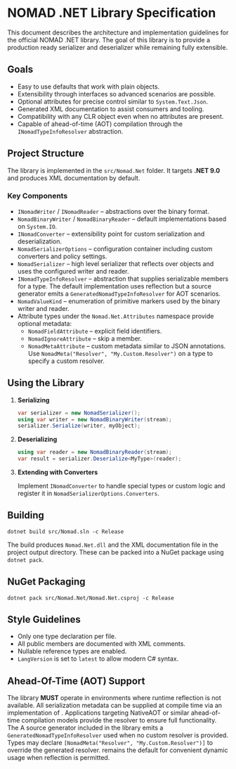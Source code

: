 # NOMAD .NET Library Specification

This document describes the architecture and implementation guidelines for the official NOMAD .NET library. The goal of this library is to provide a production ready serializer and deserializer while remaining fully extensible.

## Goals

- Easy to use defaults that work with plain objects.
- Extensibility through interfaces so advanced scenarios are possible.
- Optional attributes for precise control similar to `System.Text.Json`.
- Generated XML documentation to assist consumers and tooling.
- Compatibility with any CLR object even when no attributes are present.
- Capable of ahead-of-time (AOT) compilation through the `INomadTypeInfoResolver` abstraction.

## Project Structure

The library is implemented in the `src/Nomad.Net` folder. It targets **.NET 9.0** and produces XML documentation by default.

### Key Components

- `INomadWriter` / `INomadReader` – abstractions over the binary format.
- `NomadBinaryWriter` / `NomadBinaryReader` – default implementations based on `System.IO`.
- `INomadConverter` – extensibility point for custom serialization and deserialization.
- `NomadSerializerOptions` – configuration container including custom converters and policy settings.
- `NomadSerializer` – high level serializer that reflects over objects and uses the configured writer and reader.
- `INomadTypeInfoResolver` – abstraction that supplies serializable members for a type. The default implementation uses reflection but a source generator emits a `GeneratedNomadTypeInfoResolver` for AOT scenarios.
- `NomadValueKind` – enumeration of primitive markers used by the binary writer and reader.
- Attribute types under the `Nomad.Net.Attributes` namespace provide optional metadata:
  - `NomadFieldAttribute` – explicit field identifiers.
  - `NomadIgnoreAttribute` – skip a member.
  - `NomadMetaAttribute` – custom metadata similar to JSON annotations. Use `NomadMeta("Resolver", "My.Custom.Resolver")` on a type to specify a custom resolver.

## Using the Library

1. **Serializing**

   ```csharp
   var serializer = new NomadSerializer();
   using var writer = new NomadBinaryWriter(stream);
   serializer.Serialize(writer, myObject);
   ```

2. **Deserializing**

   ```csharp
   using var reader = new NomadBinaryReader(stream);
   var result = serializer.Deserialize<MyType>(reader);
   ```

3. **Extending with Converters**

   Implement `INomadConverter` to handle special types or custom logic and register it in `NomadSerializerOptions.Converters`.

## Building

```
dotnet build src/Nomad.sln -c Release
```

The build produces `Nomad.Net.dll` and the XML documentation file in the project output directory. These can be packed into a NuGet package using `dotnet pack`.

## NuGet Packaging

```
dotnet pack src/Nomad.Net/Nomad.Net.csproj -c Release
```

## Style Guidelines

- Only one type declaration per file.
- All public members are documented with XML comments.
- Nullable reference types are enabled.
- `LangVersion` is set to `latest` to allow modern C# syntax.

## Ahead-Of-Time (AOT) Support

The library **MUST** operate in environments where runtime reflection is not
available. All serialization metadata can be supplied at compile time via an
implementation of <see cref="INomadTypeInfoResolver"/>. Applications targeting
NativeAOT or similar ahead-of-time compilation models provide the resolver to
ensure full functionality. The <see cref="ReflectionNomadTypeInfoResolver"/>
A source generator included in the library emits a `GeneratedNomadTypeInfoResolver` used when no custom resolver is provided.
Types may declare `[NomadMeta("Resolver", "My.Custom.Resolver")]` to override the generated resolver.
remains the default for convenient dynamic usage when reflection is permitted.


